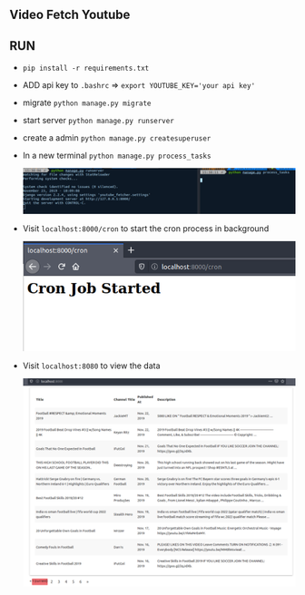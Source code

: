 ## Video Fetch Youtube


## RUN
* `pip install -r requirements.txt`
* ADD api key to `.bashrc` => `export YOUTUBE_KEY='your api key'`
* migrate `python manage.py migrate`
* start server `python manage.py runserver`
* create a admin `python manage.py createsuperuser`
* In a new terminal `python manage.py process_tasks`
    
    ![](assets/start.png)


* Visit `localhost:8000/cron` to start the cron process in background

    ![](assets/cron.png)

* Visit `localhost:8080` to view the data

    ![](assets/data.png)